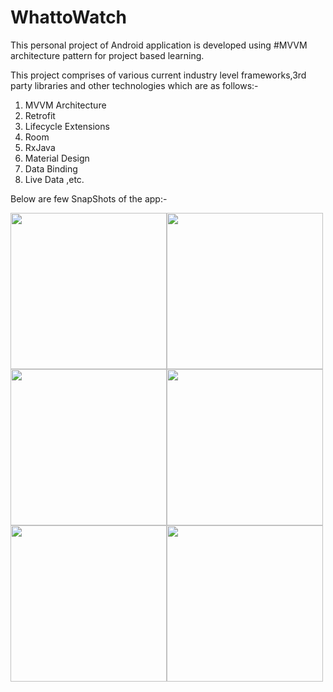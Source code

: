 # WhattoWatch
This personal project of Android application is developed using #MVVM architecture pattern for project based learning.

This project comprises of various current industry level frameworks,3rd party libraries and other technologies which are as follows:-
1. MVVM Architecture
2. Retrofit
3. Lifecycle Extensions
4. Room
5. RxJava
6. Material Design
7. Data Binding
8. Live Data ,etc.


Below are few SnapShots of the app:-

<img src="https://user-images.githubusercontent.com/57033670/124243985-1a423780-db3c-11eb-8a6a-938189fa83ba.png"  width="250"/><img src="https://user-images.githubusercontent.com/57033670/124243996-1ca49180-db3c-11eb-9b4d-75febd517d79.png"  width="250"/>
<img src="https://user-images.githubusercontent.com/57033670/124244001-1dd5be80-db3c-11eb-8597-0bc3f8c79232.png"  width="250"/><img src="https://user-images.githubusercontent.com/57033670/124244006-1f06eb80-db3c-11eb-88b2-8d36c6465b27.png" width="250"/>
<img src="https://user-images.githubusercontent.com/57033670/124244008-1f9f8200-db3c-11eb-8c6c-1a932832c604.pn"  width="250"/><img src="https://user-images.githubusercontent.com/57033670/124244014-20381880-db3c-11eb-869f-95a250527b14.png" width="250"/>
